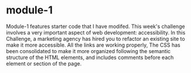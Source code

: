 # module-1
Module-1 features starter code that I have modifed. This week's challenge involves a very important aspect of web development: accessibility.
In this Challenge, a marketing agency has hired you to refactor an existing site to make it more accessible.
All the links are working properly, The CSS has been consolidated to make it more organized following the semantic structure of the HTML elements, and includes comments before each element or section of the page.
